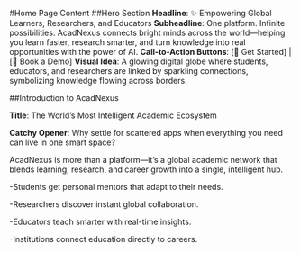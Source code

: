 #Home Page Content 
##Hero Section
**Headline**: ✨ Empowering Global Learners, Researchers, and Educators 
**Subheadline**: One platform. Infinite possibilities. AcadNexus connects bright minds across the world—helping you learn faster, research smarter, and turn knowledge into real opportunities with the power of AI. 
**Call-to-Action Buttons**: [🚀 Get Started] | [🎯 Book a Demo] 
**Visual Idea**: A glowing digital globe where students, educators, and researchers are linked by sparkling connections, symbolizing knowledge flowing across borders. 

 ##Introduction to AcadNexus 

**Title**: The World’s Most Intelligent Academic Ecosystem 

**Catchy Opener**: Why settle for scattered apps when everything you need can live in one smart space? 

AcadNexus is more than a platform—it’s a global academic network that blends learning, research, and career growth into a single, intelligent hub. 

-Students get personal mentors that adapt to their needs. 

-Researchers discover instant global collaboration. 

-Educators teach smarter with real-time insights. 

-Institutions connect education directly to careers. 
